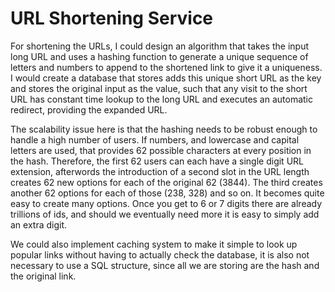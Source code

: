 # URL Shortening Service

For shortening the URLs, I could design an algorithm that takes the input long URL and uses a hashing function to generate a unique sequence of letters and numbers to append to the shortened link to give it a uniqueness. I would create a database that stores adds this unique short URL as the key and stores the original input as the value, such that any visit to the short URL has constant time lookup to the long URL and executes an automatic redirect, providing the expanded URL. 

The scalability issue here is that the hashing needs to be robust enough to handle a high number of users. If numbers, and lowercase and capital letters are used, that provides 62 possible characters at every position in the hash. Therefore, the first 62 users can each have a single digit URL extension, afterwords the introduction of a second slot in the URL length creates 62 new options for each of the original 62 (3844). The third creates another 62 options for each of those (238, 328) and so on. It becomes quite easy to create many options. Once you get to 6 or 7 digits there are already trillions of ids, and should we eventually need more it is easy to simply add an extra digit. 

We could also implement caching system to make it simple to look up popular links without having to actually check the database, it is also not necessary to use a SQL structure, since all we are storing are the hash and the original link. 